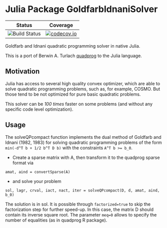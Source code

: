 # Julia Package GoldfarbIdnaniSolver
| Status | Coverage |
| :----: | :----: |
| ![Build Status](https://github.com/fabienlefloch/GoldfarbIdnaniSolver.jl/actions/workflows/julia-runtests.yml/badge.svg) | [![codecov.io](http://codecov.io/github/fabienlefloch/GoldfarbIdnaniSolver.jl/coverage.svg?branch=main)](http://codecov.io/github/fabienlefloch/GoldfarbIdnaniSolver.jl?branch=main) |

Goldfarb and Idnani quadratic programming solver in native Julia.

This is a port of Berwin A. Turlach [quadprog](https://github.com/cran/quadprog) to the Julia language.

## Motivation

Julia has access to several high quality convex optimizer, which are able to solve quadratic programming problems, such as, for example, COSMO. But those tend to be not optimized for pure basic quadratic problems.

This solver can be *100 times* faster on some problems (and without any specific code level optimization).

## Usage

The solveQPcompact function implements the dual method of Goldfarb and Idnani (1982, 1983) for solving quadratic programming problems of the form `min(-d^T b + 1/2 b^T D b)` with the constraints `A^T b >= b_0`.

- Create a sparse matrix with A, then transform it to the quadprog sparse format via

`amat, aind = convertSparse(A)`

- and solve your problem

 `sol, lagr, crval, iact, nact, iter = solveQPcompact(D, d, amat, aind, b_0)`

 The solution is in sol. It is possible through `factorized=true` to skip the factorization step for further speed-up. In this case, the matrix D should contain its inverse square root. The parameter `meq=0` allows to specify the number of equalities (as in quadprog R package).